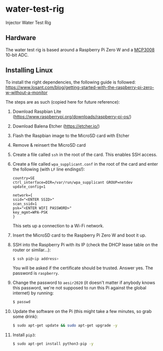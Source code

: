 # water-test-rig

Injector Water Test Rig

## Hardware

The water test rig is based around a Raspberry Pi Zero W and a [MCP3008](datasheets/MCP3008.pdf) 10-bit ADC.

## Installing Linux

To install the right dependencies, the following guide is followed: https://www.losant.com/blog/getting-started-with-the-raspberry-pi-zero-w-without-a-monitor

The steps are as such (copied here for future reference):

1. Download Raspbian Lite (https://www.raspberrypi.org/downloads/raspberry-pi-os/)
2. Download Balena Etcher (https://etcher.io/)
3. Flash the Raspbian image to the MicroSD card with Etcher
4. Remove & reinsert the MicroSD card
5. Create a file called `ssh` in the root of the card. This enables SSH access.
6. Create a file called `wpa_supplicant.conf` in the root of the card and enter the following (with `LF` line endings!):

   ```
   country=SE
   ctrl_interface=DIR=/var/run/wpa_supplicant GROUP=netdev
   update_config=1

   network={
   ssid="<ENTER SSID>"
   scan_ssid=1
   psk="<ENTER WIFI PASSWORD>"
   key_mgmt=WPA-PSK
   }
   ```

   This sets up a connection to a Wi-Fi network.

7. Insert the MicroSD card to the Raspberry Pi Zero W and boot it up.
8. SSH into the Raspberry Pi with its IP (check the DHCP lease table on the router or similar...):
   ```bash
   $ ssh pi@<ip address>
   ```
   You will be asked if the certificate should be trusted. Answer yes.
   The password is `raspberry`.
9. Change the password to `aesir2020` (it doesn't matter if anybody knows this password, we're not supposed to run this Pi against the global internet) by running:
   ```bash
   $ passwd
   ```
10. Update the software on the Pi (this might take a few minutes, so grab some drink):
    ```bash
    $ sudo apt-get update && sudo apt-get upgrade -y
    ```
11. Install `pip3`:
    ```bash
    $ sudo apt-get install python3-pip -y
    ```
